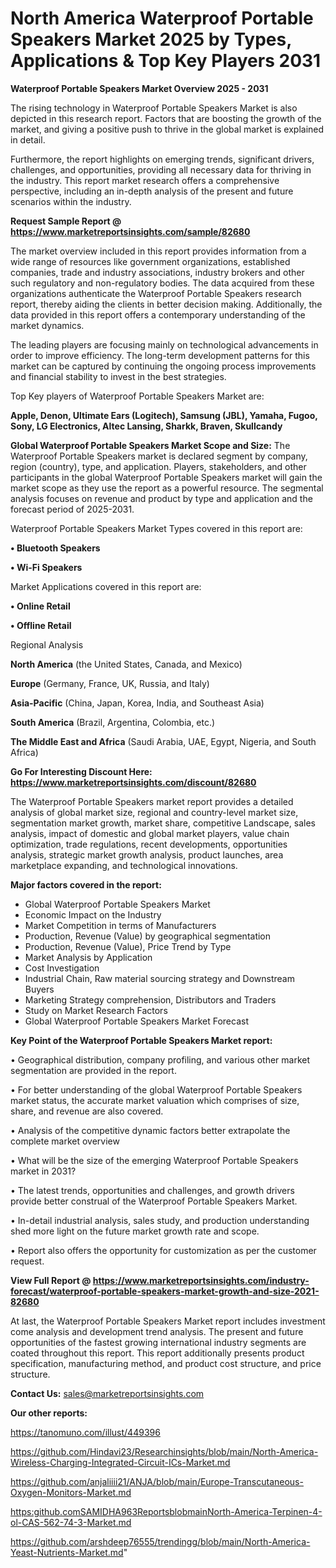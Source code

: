 # North America Waterproof Portable Speakers Market 2025 by Types, Applications & Top Key Players 2031

<Strong> Waterproof Portable Speakers Market Overview 2025 - 2031</strong>

The rising technology in Waterproof Portable Speakers Market is also depicted in this research report. Factors that are boosting the growth of the market, and giving a positive push to thrive in the global market is explained in detail.

Furthermore, the report highlights on emerging trends, significant drivers, challenges, and opportunities, providing all necessary data for thriving in the industry. This report market research offers a comprehensive perspective, including an in-depth analysis of the present and future scenarios within the industry.

<strong>Request Sample Report @ <a href=https://www.marketreportsinsights.com/sample/82680>https://www.marketreportsinsights.com/sample/82680</a></strong>

The market overview included in this report provides information from a wide range of resources like government organizations, established companies, trade and industry associations, industry brokers and other such regulatory and non-regulatory bodies. The data acquired from these organizations authenticate the Waterproof Portable Speakers research report, thereby aiding the clients in better decision making. Additionally, the data provided in this report offers a contemporary understanding of the market dynamics.

The leading players are focusing mainly on technological advancements in order to improve efficiency. The long-term development patterns for this market can be captured by continuing the ongoing process improvements and financial stability to invest in the best strategies.

Top Key players of Waterproof Portable Speakers Market are:

<strong>Apple, Denon, Ultimate Ears (Logitech), Samsung (JBL), Yamaha, Fugoo, Sony, LG Electronics, Altec Lansing, Sharkk, Braven, Skullcandy</strong>

<strong><b>Global Waterproof Portable Speakers Market Scope and Size:</b></strong>
The Waterproof Portable Speakers market is declared segment by company, region (country), type, and application. Players, stakeholders, and other participants in the global Waterproof Portable Speakers market will gain the market scope as they use the report as a powerful resource. The segmental analysis focuses on revenue and product by type and application and the forecast period of 2025-2031.

Waterproof Portable Speakers Market Types covered in this report are:

<strong>• Bluetooth Speakers

• Wi-Fi Speakers</strong>

Market Applications covered in this report are:

<strong>• Online Retail

• Offline Retail</strong> 

Regional Analysis

<strong>North America</strong> (the United States, Canada, and Mexico)

<strong>Europe</strong> (Germany, France, UK, Russia, and Italy)

<strong>Asia-Pacific</strong> (China, Japan, Korea, India, and Southeast Asia)

<strong>South America</strong> (Brazil, Argentina, Colombia, etc.)

<strong>The Middle East and Africa</strong> (Saudi Arabia, UAE, Egypt, Nigeria, and South Africa)

<strong>Go For Interesting Discount Here: <a href=https://www.marketreportsinsights.com/discount/82680>https://www.marketreportsinsights.com/discount/82680</a></strong>

The Waterproof Portable Speakers market report provides a detailed analysis of global market size, regional and country-level market size, segmentation market growth, market share, competitive Landscape, sales analysis, impact of domestic and global market players, value chain optimization, trade regulations, recent developments, opportunities analysis, strategic market growth analysis, product launches, area marketplace expanding, and technological innovations.

<strong><b>Major factors covered in the report:</b></strong>
<ul>
  <li>Global Waterproof Portable Speakers Market </li>
  <li>Economic Impact on the Industry</li>
  <li>Market Competition in terms of Manufacturers</li>
  <li>Production, Revenue (Value) by geographical segmentation</li>
  <li>Production, Revenue (Value), Price Trend by Type</li>
  <li>Market Analysis by Application</li>
  <li>Cost Investigation</li>
  <li>Industrial Chain, Raw material sourcing strategy and Downstream Buyers</li>
  <li>Marketing Strategy comprehension, Distributors and Traders</li>
  <li>Study on Market Research Factors</li>
  <li>Global Waterproof Portable Speakers Market Forecast</li>
</ul>

<strong><b>Key Point of the Waterproof Portable Speakers Market report:</b></strong>

• Geographical distribution, company profiling, and various other market segmentation are provided in the report.

• For better understanding of the global Waterproof Portable Speakers market status, the accurate market valuation which comprises of size, share, and revenue are also covered.

• Analysis of the competitive dynamic factors better extrapolate the complete market overview

• What will be the size of the emerging Waterproof Portable Speakers market in 2031?

• The latest trends, opportunities and challenges, and growth drivers provide better construal of the Waterproof Portable Speakers Market.

• In-detail industrial analysis, sales study, and production understanding shed more light on the future market growth rate and scope.

• Report also offers the opportunity for customization as per the customer request.

<strong><b>View Full Report @ <a href=https://www.marketreportsinsights.com/industry-forecast/waterproof-portable-speakers-market-growth-and-size-2021-82680>https://www.marketreportsinsights.com/industry-forecast/waterproof-portable-speakers-market-growth-and-size-2021-82680</a></b></strong>


At last, the Waterproof Portable Speakers Market report includes investment come analysis and development trend analysis. The present and future opportunities of the fastest growing international industry segments are coated throughout this report. This report additionally presents product specification, manufacturing method, and product cost structure, and price structure.

<strong>Contact Us:</strong>
sales@marketreportsinsights.com

<strong>Our other reports:</strong>

<a href=https://tanomuno.com/illust/449396>https://tanomuno.com/illust/449396</a>

<a href=https://github.com/Hindavi23/Researchinsights/blob/main/North-America-Wireless-Charging-Integrated-Circuit-ICs-Market.md>https://github.com/Hindavi23/Researchinsights/blob/main/North-America-Wireless-Charging-Integrated-Circuit-ICs-Market.md</a>

<a href=https://github.com/anjaliiii21/ANJA/blob/main/Europe-Transcutaneous-Oxygen-Monitors-Market.md>https://github.com/anjaliiii21/ANJA/blob/main/Europe-Transcutaneous-Oxygen-Monitors-Market.md</a>

<a href=https:github.comSAMIDHA963ReportsblobmainNorth-America-Terpinen-4-ol-CAS-562-74-3-Market.md>https:github.comSAMIDHA963ReportsblobmainNorth-America-Terpinen-4-ol-CAS-562-74-3-Market.md</a>

<a href=https://github.com/arshdeep76555/trendingg/blob/main/North-America-Yeast-Nutrients-Market.md>https://github.com/arshdeep76555/trendingg/blob/main/North-America-Yeast-Nutrients-Market.md</a>"

